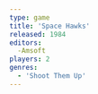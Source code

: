 ```yaml
---
type: game
title: 'Space Hawks'
released: 1984
editors: 
  -Amsoft
players: 2
genres:
  - 'Shoot Them Up'
---
```

